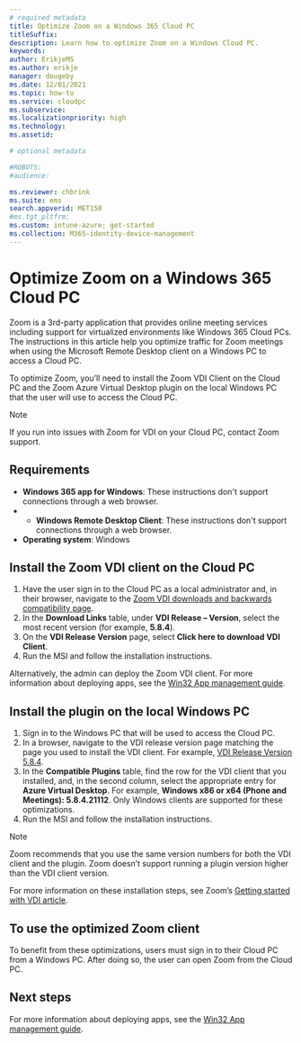 ```yaml
---
# required metadata
title: Optimize Zoom on a Windows 365 Cloud PC
titleSuffix:
description: Learn how to optimize Zoom on a Windows Cloud PC.
keywords:
author: ErikjeMS  
ms.author: erikje
manager: dougeby
ms.date: 12/01/2021
ms.topic: how-to
ms.service: cloudpc
ms.subservice:
ms.localizationpriority: high
ms.technology:
ms.assetid: 

# optional metadata

#ROBOTS:
#audience:

ms.reviewer: chbrink
ms.suite: ems
search.appverid: MET150
#ms.tgt_pltfrm:
ms.custom: intune-azure; get-started
ms.collection: M365-identity-device-management
---
```


# Optimize Zoom on a Windows 365 Cloud PC

Zoom is a 3rd-party application that provides online meeting services including support for virtualized environments like Windows 365 Cloud PCs. The instructions in this article help you optimize traffic for Zoom meetings when using the Microsoft Remote Desktop client on a Windows PC to access a Cloud PC.

To optimize Zoom, you’ll need to install the Zoom VDI Client on the Cloud PC and the Zoom Azure Virtual Desktop plugin on the local Windows PC that the user will use to access the Cloud PC.

> [!NOTE]  
> If you run into issues with Zoom for VDI on your Cloud PC, contact Zoom support.

## Requirements

- **Windows 365 app for Windows**: These instructions don't support connections through a web browser.
- - **Windows Remote Desktop Client**: These instructions don't support connections through a web browser.
- **Operating system**: Windows

## Install the Zoom VDI client on the Cloud PC

1. Have the user sign in to the Cloud PC as a local administrator and, in their browser, navigate to the [Zoom VDI downloads and backwards compatibility page](https://support.zoom.us/hc/en-us/articles/360041602711).
2. In the **Download Links** table, under **VDI Release – Version**, select the most recent version (for example, **5.8.4**).
3. On the **VDI Release Version** page, select **Click here to download VDI Client**.
4. Run the MSI and follow the installation instructions.

Alternatively, the admin can deploy the Zoom VDI client. For more information about deploying apps, see the [Win32 App management guide](/mem/intune/apps/apps-win32-app-management).

## Install the plugin on the local Windows PC

1. Sign in to the Windows PC that will be used to access the Cloud PC.
2. In a browser, navigate to the VDI release version page matching the page you used to install the VDI client. For example, [VDI Release Version 5.8.4]( https://support.zoom.us/hc/en-us/articles/4413719670285).
3. In the **Compatible Plugins** table, find the row for the VDI client that you installed, and, in the second column, select the appropriate entry for **Azure Virtual Desktop**. For example, **Windows x86 or x64 (Phone and Meetings): 5.8.4.21112**. Only Windows clients are supported for these optimizations.
4. Run the MSI and follow the installation instructions.

> [!NOTE]  
> Zoom recommends that you use the same version numbers for both the VDI client and the plugin. Zoom doesn’t support running a plugin version higher than the VDI client version.

For more information on these installation steps, see Zoom’s [Getting started with VDI article]( https://support.zoom.us/hc/en-us/articles/360031096531-Getting-Started-with-VDI).

## To use the optimized Zoom client

To benefit from these optimizations, users must sign in to their Cloud PC from a Windows PC. After doing so, the user can open Zoom from the Cloud PC.

## Next steps

For more information about deploying apps, see the [Win32 App management guide](/mem/intune/apps/apps-win32-app-management).
